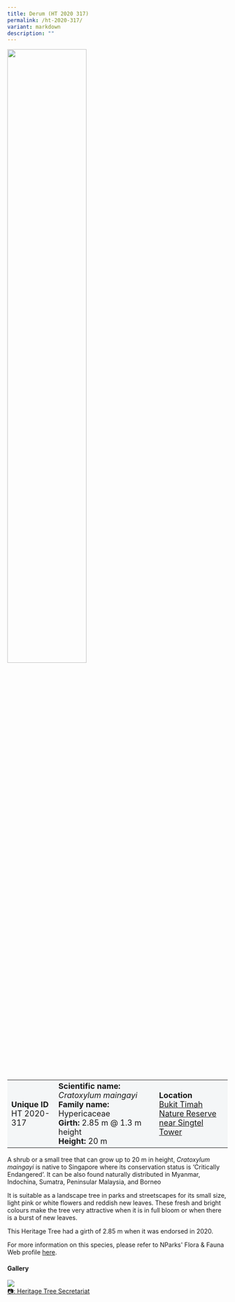 ```yaml
---
title: Derum (HT 2020 317)
permalink: /ht-2020-317/
variant: markdown
description: ""
---
```

<div class="isomer-image-wrapper">
<img style="width: 60%" src="/images/Heritage_trees_photos/rain_tree_ht_2005_45-habit.jpg">
</div><table style="minWidth: 100px; font-size: 18px; background: #F4F6F7">
<tbody><tr>
<td rowspan="1" colspan="1">
<strong>Unique ID</strong>
<br>HT 2020-317
</td>
<td rowspan="1" colspan="1">
	<strong>Scientific name:</strong> <em>Cratoxylum maingayi</em>
<br><strong>Family name: </strong>Hypericaceae
<br><strong>Girth: </strong>2.85 m @ 1.3 m height
<br><strong>Height: </strong>20 m
</td>
<td rowspan="1" colspan="1">
<strong>Location</strong><a href="https://www.onemap.gov.sg/?lat=1.3519500000433011&amp;lng=103.77652000003525">
 <br>Bukit Timah Nature Reserve<br>near Singtel Tower</a>
</td>
</tr>
</tbody>
</table>
<p>A shrub or a small tree that can grow up to 20 m in height,&nbsp;<em>Cratoxylum maingayi</em>&nbsp;is native to Singapore where its conservation status is ‘Critically Endangered’. It can be also found naturally distributed in Myanmar, Indochina, Sumatra, Peninsular Malaysia, and Borneo</p>

<p>It is suitable as a landscape tree in parks and streetscapes for its small size, light pink or white flowers and reddish new leaves. These fresh and bright colours make the tree very attractive when it is in full bloom or when there is a burst of new leaves.</p>

<p>This Heritage&nbsp;Tree had a girth of 2.85 m when it was endorsed in 2020.</p>

<p>For more information on this species, please refer to NParks' Flora &amp; Fauna Web profile <a href="https://www.nparks.gov.sg/florafaunaweb/flora/3/6/3685">here</a>.</p>

<h4><b>Gallery</b></h4>
<div class="isomer-card-grid">
<a href="/images/Heritage_trees_photos/rain_tree_ht_2005_45-habit.jpg" class="isomer-card">
<div class="isomer-card-image">
<div class="isomer-image-wrapper"><img src="/images/Heritage_trees_photos/rain_tree_ht_2005_45-habit.jpg"></div></div>
<div class="isomer-card-body"><div class="isomer-card-description">📷: Heritage Tree Secretariat</div></div></a><br></div>